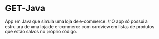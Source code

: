 # GET-Java
App em Java que simula uma loja de e-commerce.
\nO app só possui a estrutura de uma loja de e-commerce com cardview em listas de produtos que estão salvos no próprio código.
